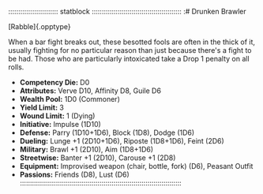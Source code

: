 ::::::::::::::::::::::::: statblock :::::::::::::::::::::::::::::::::::::::::::::
:# Drunken Brawler

[Rabble]{.opptype}

When a bar fight breaks out, these besotted fools are often in the thick
of it, usually fighting for no particular reason than just because
there's a fight to be had. Those who are particularly intoxicated take a
Drop 1 penalty on all rolls.

- **Competency Die:** D0
- **Attributes:** Verve D10, Affinity D8, Guile D6
- **Wealth Pool:** 1D0 (Commoner)
- **Yield Limit:** 3
- **Wound Limit:** 1 (Dying)
- **Initiative:** Impulse (1D10)
- **Defense:** Parry (1D10+1D6), Block (1D8), Dodge (1D6)
- **Dueling:** Lunge +1 (2D10+1D6), Riposte (1D8+1D6), Feint (2D6)
- **Military:** Brawl +1 (2D10), Aim (1D8+1D6)
- **Streetwise:** Banter +1 (2D10), Carouse +1 (2D8)
- **Equipment:** Improvised weapon (chair, bottle, fork) (D6), Peasant Outfit
- **Passions:** Friends (D8), Lust (D6)
:::::::::::::::::::::::::::::::::::::::::::::::::::::::::::::::::::::::::::::::::

